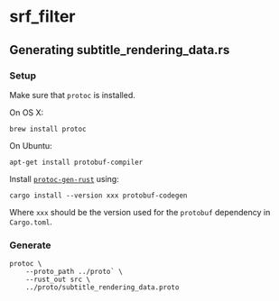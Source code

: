 # srf_filter

## Generating subtitle_rendering_data.rs

### Setup

Make sure that `protoc` is installed.

On OS X:

```console
brew install protoc
```

On Ubuntu:

```console
apt-get install protobuf-compiler
```

Install [`protoc-gen-rust`][1] using:

```console
cargo install --version xxx protobuf-codegen
```

Where `xxx` should be the version used for the `protobuf`
dependency in `Cargo.toml`.

### Generate

```console
protoc \
    --proto_path ../proto` \
    --rust_out src \
    ../proto/subtitle_rendering_data.proto
```

[1]: https://github.com/stepancheg/rust-protobuf/tree/master/protobuf-codegen

